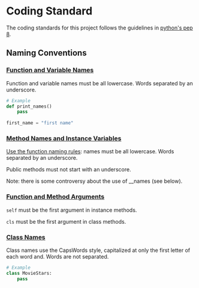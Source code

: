 # Coding Standard
The coding standards for this project follows the guidelines in [python's pep 8](https://peps.python.org/pep-0008/#function-and-variable-names).

## Naming Conventions


### [Function and Variable Names](https://peps.python.org/pep-0008/#function-and-variable-names)

Function and variable names must be all lowercase. Words separated by an underscore.

```python 3
# Example
def print_names()
    pass
	
first_name = "first name"
```
### [Method Names and Instance Variables](https://peps.python.org/pep-0008/#method-names-and-instance-variables)

[Use the function naming rules](#function-and-variable-names): names must be all lowercase. Words separated by an underscore.

Public methods must not start with an underscore.

Note: there is some controversy about the use of __names (see below).
### [Function and Method Arguments](https://peps.python.org/pep-0008/#function-and-method-arguments)

 `self`  must be the first argument in instance methods.
 
`cls`  must be the first argument in class methods.

### [Class Names](https://peps.python.org/pep-0008/#class-names)

Class names use the CapsWords style, capitalized at only the first letter of each word and. Words are not separated.

```python 3
# Example
class MovieStars:
    pass
```
